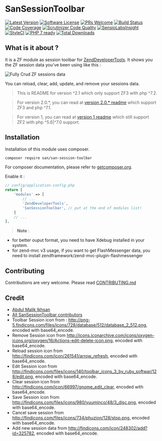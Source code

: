 SanSessionToolbar
=================

[![Latest Version](https://img.shields.io/github/release/samsonasik/SanSessionToolbar.svg?style=flat-square)](https://github.com/samsonasik/SanSessionToolbar/releases)
[![Software License](https://img.shields.io/badge/license-MIT-brightgreen.svg?style=flat-square)](LICENSE)
[![PRs Welcome](https://img.shields.io/badge/PRs-welcome-brightgreen.svg?style=flat-square)](http://makeapullrequest.com)
[![Build Status](https://travis-ci.org/samsonasik/SanSessionToolbar.svg?branch=master)](https://travis-ci.org/samsonasik/SanSessionToolbar)
[![Code Coverage](https://scrutinizer-ci.com/g/samsonasik/SanSessionToolbar/badges/coverage.png?b=master)](https://scrutinizer-ci.com/g/samsonasik/SanSessionToolbar/?branch=master)
[![Scrutinizer Code Quality](https://scrutinizer-ci.com/g/samsonasik/SanSessionToolbar/badges/quality-score.png?b=master)](https://scrutinizer-ci.com/g/samsonasik/SanSessionToolbar/?branch=master)
[![SensioLabsInsight](https://insight.sensiolabs.com/projects/15956744-b35e-4504-ade8-14f46addcae9/mini.png)](https://insight.sensiolabs.com/projects/15956744-b35e-4504-ade8-14f46addcae9)
[![StyleCI](https://styleci.io/repos/21261604/shield)](https://styleci.io/repos/21261604)
[![PHP 7 ready](http://php7ready.timesplinter.ch/samsonasik/SanSessionToolbar/badge.svg)](https://travis-ci.org/samsonasik/SanSessionToolbar)
[![Total Downloads](https://poser.pugx.org/san/san-session-toolbar/downloads)](https://packagist.org/packages/san/san-session-toolbar)

What is it about ?
-----------------
It is a ZF module as session toolbar for [ZendDeveloperTools](https://github.com/zendframework/ZendDeveloperTools). It shows you the ZF session data you've been using like this :

![Fully Crud ZF sessions data](https://cloud.githubusercontent.com/assets/459648/6867548/cad28e40-d4b5-11e4-911c-ffd8b88fd41f.png)

You can reload, clear, add, update, and remove your sessions data.

> This is README for version ^2.1 which only support ZF3 with php ^7.2.

> For version 2.0.*, you can read at [version 2.0.* readme](https://github.com/samsonasik/SanSessionToolbar/blob/2.0.x/README.md) which support ZF3 and php ^7.1.

> For version 1, you can read at [version 1 readme](https://github.com/samsonasik/SanSessionToolbar/tree/1.x.x) which still support ZF2 with php ^5.6|^7.0 support.

Installation
------------

Installation of this module uses composer.

```sh
composer require san/san-session-toolbar
```

For composer documentation, please refer to [getcomposer.org](https://getcomposer.org/).

Enable it :
```php
// config/application.config.php
return [
    'modules' => [
        // ...
        'ZendDeveloperTools',
        'SanSessionToolbar', // put at the end of modules list!
    ]
    // ...
],
```

> **Note** :
- for better ouput format, you need to have Xdebug installed in your system.
- for zend-mvc v3 usage, if you want to get FlashMessenger data, you need to install zendframework/zend-mvc-plugin-flashmessenger

Contributing
------------
Contributions are very welcome. Please read [CONTRIBUTING.md](https://github.com/samsonasik/SanSessionToolbar/blob/master/CONTRIBUTING.md)

Credit
------

- [Abdul Malik Ikhsan](https://github.com/samsonasik)
- [All SanSessionToolbar contributors](https://github.com/samsonasik/SanSessionToolbar/contributors)
- Toolbar Session icon from : http://png-5.findicons.com/files/icons/728/database/512/database_2_512.png, encoded with base64_encode.
- Remove Session icon from http://icons.iconarchive.com/icons/oxygen-icons.org/oxygen/16/Actions-edit-delete-icon.png, encoded with base64_encode.
- Reload session icon from http://findicons.com/icon/261541/arrow_refresh, encoded with base64_encode.
- Edit Session icon from http://findicons.com/files/icons/140/toolbar_icons_3_by_ruby_softwar/128/edit.png, encoded with base64_encode.
- Clear session icon from http://findicons.com/icon/66997/gnome_edit_clear, encoded with base64_encode.
- Save Session icon from http://findicons.com/files/icons/980/yuuminco/48/3_disc.png, encoded with base64_encode.
- Cancel save session from http://findicons.com/files/icons/734/phuzion/128/stop.png, encoded with base64_encode.
- Add new session data from http://findicons.com/icon/248302/add?id=325782, encoded with base64_encode.
